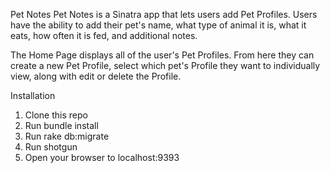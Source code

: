 Pet Notes
Pet Notes is a Sinatra app that lets users add Pet Profiles. Users have the ability to add their pet's name, what type of animal it is, what it eats, how often it is fed, and additional notes. 

The Home Page displays all of the user's Pet Profiles. From here they can create a new Pet Profile, select which pet's Profile they want to individually view, along with edit or delete the Profile.

Installation
1. Clone this repo
2. Run bundle install
3. Run rake db:migrate
4. Run shotgun
5. Open your browser to localhost:9393

